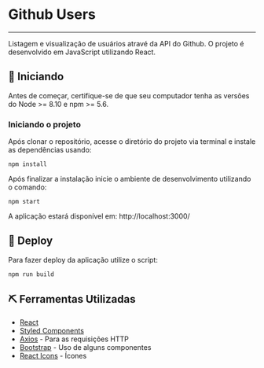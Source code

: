 # Github Users

---

Listagem e visualização de usuários atravé da API do Github. O projeto é desenvolvido em JavaScript utilizando React.

## 🏁 Iniciando
Antes de começar, certifique-se de que seu computador tenha as versões do Node >= 8.10 e npm >= 5.6.

### Iniciando o projeto
Após clonar o repositório, acesse o diretório do projeto via terminal e instale as dependências usando:

```
npm install
```

Após finalizar a instalação inicie o ambiente de desenvolvimento utilizando o comando:

```
npm start
```

A aplicação estará disponível em: http://localhost:3000/

## 🚀 Deploy
Para fazer deploy da aplicação utilize o script:
```
npm run build
```

## ⛏️ Ferramentas Utilizadas
- [React](https://pt-br.reactjs.org/docs/getting-started.html)
- [Styled Components](https://styled-components.com/)
- [Axios](https://github.com/axios/axios) - Para as requisições HTTP
- [Bootstrap](https://react-bootstrap.github.io/) - Uso de alguns componentes
- [React Icons](https://react-icons.github.io/react-icons/) - Ícones